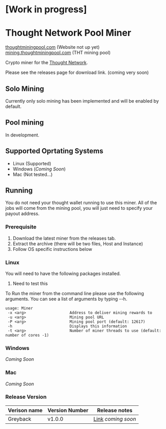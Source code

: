 # [Work in progress]

# Thought Network Pool Miner

[thoughtminingpool.com](thoughtminingpool.com) (Website not up yet)<br>
[mining.thoughtminingpool.com](mining.thoughtminingpool.com) (THT mining pool)

Crypto miner for the [Thought Network](https://github.com/thoughtnetwork).

Please see the releases page for download link. (coming very soon)

## Solo Mining

Currently only solo mining has been implemented and will be enabled by default. 

## Pool mining

In development.

## Supported Oprtating Systems

- Linux (Supported)
- Windows (_Coming Soon_)
- Mac (Not tested...) 

## Running

You do not need your thought wallet running to use this miner. All of the jobs will come from the mining pool, you will just need to specify your payout address. 

### Prerequisite 

1. Download the latest miner from the releases tab.
2. Extract the archive (there will be two files, Host and Instance)
3. Follow OS specific instructions below

### Linux 

You will need to have the following packages installed. 

1) Need to test this

To Run the miner from the command line please use the following arguments. You can see a list of arguments by typing --h.

```text
usage: Miner
 -x <arg>                   Address to deliver mining rewards to
 -u <arg>                   Mining pool URL
 -P <arg>                   Mining pool port (default: 12617)
 -h                         Displays this information
 -t <arg>                   Number of miner threads to use (default: number of cores -1)
 ```

### Windows 

_Coming Soon_

### Mac

_Coming Soon_


### Release Version

| Verison name | Version Number | Release notes |
| --- | ----------- | --------------- |
| Greyback | v1.0.0 | [Link]() _coming soon_ |
